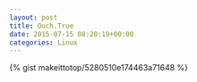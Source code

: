 ```yaml
---
layout: post                                                                                                              
title: Ouch.True                                                                                                                       
date: 2015-07-15 08:20:19+00:00                                                                                                                        
categories: Linux                                                                                                                
---                                                                                                                              
```


{% gist makeittotop/5280510e174463a71648 %}                                                                                                           

